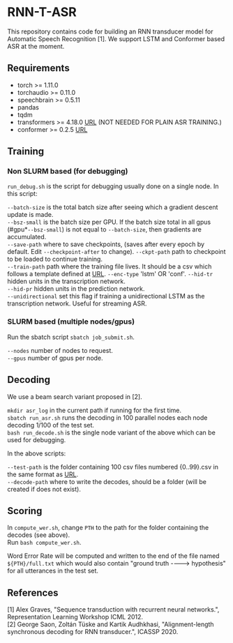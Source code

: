 # RNN-T-ASR
This repository contains code for building an RNN transducer model for Automatic Speech Recognition [1]. We support LSTM and Conformer based ASR at the moment.

## Requirements
* torch >= 1.11.0
* torchaudio >= 0.11.0
* speechbrain >= 0.5.11
* pandas
* tqdm
* transformers >= 4.18.0 [URL](https://huggingface.co/docs/transformers/installation) (NOT NEEDED FOR PLAIN ASR TRAINING.)
* conformer >= 0.2.5 [URL](https://github.com/lucidrains/conformer)

## Training
### Non SLURM based (for debugging)
<code>run_debug.sh</code> is the script for debugging usually done on a single node. In this script:

<code>--batch-size</code> is the total batch size after seeing which a gradient descent update is made.  
<code>--bsz-small</code> is the batch size per GPU. If the batch size total in all gpus (#gpu*<code>--bsz-small</code>) is not equal to <code>--batch-size</code>, then gradients are accumulated.  
<code>--save-path</code> where to save checkpoints, (saves after every epoch by default. Edit <code>--checkpoint-after</code> to change). 
<code>--ckpt-path</code> path to checkpoint to be loaded to continue training.  
<code>--train-path</code> path where the training file lives. It should be a csv which follows a template defined at [URL](https://github.com/vishalsunder/speech-feature-computation). 
<code>--enc-type</code> 'lstm' OR 'conf'. 
<code>--hid-tr</code> hidden units in the transcription network.  
<code>--hid-pr</code> hidden units in the prediction network.  
<code>--unidirectional</code> set this flag if training a unidirectional LSTM as the transcription network. Useful for streaming ASR.

### SLURM based (multiple nodes/gpus)
Run the sbatch script <code>sbatch job_submit.sh</code>.

<code>--nodes</code> number of nodes to request.  
<code>--gpus</code> number of gpus per node. 

## Decoding
We use a beam search variant proposed in [2]. 

<code>mkdir asr_log</code> in the current path if running for the first time.  
<code>sbatch run_asr.sh</code> runs the decoding in 100 parallel nodes each node decoding 1/100 of the test set.  
<code>bash run_decode.sh</code> is the single node variant of the above which can be used for debugging.  

In the above scripts:

<code>--test-path</code> is the folder containing 100 csv files numbered {0..99}.csv in the same format as [URL](https://github.com/vishalsunder/speech-feature-computation).  
<code>--decode-path</code> where to write the decodes, should be a folder (will be created if does not exist).  

## Scoring
In <code>compute_wer.sh</code>, change <code>PTH</code> to the path for the folder containing the decodes (see above).  
Run <code>bash compute_wer.sh</code>.  

Word Error Rate will be computed and written to the end of the file named <code>${PTH}/full.txt</code> which would also contain "ground truth ----> hypothesis" for all utterances in the test set.

## References

[1] Alex Graves, "Sequence transduction with recurrent neural networks.", Representation Learning Workshop ICML 2012.  
[2] George Saon, Zolt&aacute;n T&uuml;ske and Kartik Audhkhasi, "Alignment-length synchronous decoding for RNN transducer.", ICASSP 2020.

